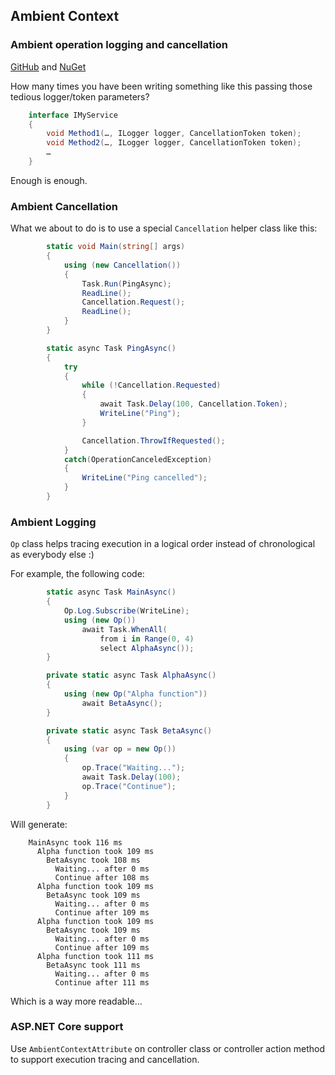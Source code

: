 ## Ambient Context 
### Ambient operation logging and cancellation

[GitHub](https://github.com/dmitrynogin/ambientcontext) and [NuGet](https://www.nuget.org/packages/Ambient.Context/)

How many times you have been writing something like this passing those tedious logger/token parameters?

```csharp
    interface IMyService
    {
        void Method1(…, ILogger logger, CancellationToken token);
        void Method2(…, ILogger logger, CancellationToken token);
        …
    }
```

Enough is enough. 

### Ambient Cancellation

What we about to do is to use a special `Cancellation` helper class like this:

```csharp
        static void Main(string[] args)
        {
            using (new Cancellation())
            {
                Task.Run(PingAsync);
                ReadLine();
                Cancellation.Request();
                ReadLine();
            }
        }

        static async Task PingAsync()
        {
            try
            {
                while (!Cancellation.Requested)
                {
                    await Task.Delay(100, Cancellation.Token);
                    WriteLine("Ping");
                }

                Cancellation.ThrowIfRequested();
            }
            catch(OperationCanceledException)
            {
                WriteLine("Ping cancelled");
            }
        }
```

### Ambient Logging

`Op` class helps tracing execution in a logical order instead of chronological as everybody else :)

For example, the following code:

```csharp
        static async Task MainAsync()
        {
            Op.Log.Subscribe(WriteLine);
            using (new Op())
                await Task.WhenAll(
                    from i in Range(0, 4)
                    select AlphaAsync());
        }

        private static async Task AlphaAsync()
        {
            using (new Op("Alpha function"))
                await BetaAsync();
        }

        private static async Task BetaAsync()
        {
            using (var op = new Op())
            {
                op.Trace("Waiting...");
                await Task.Delay(100);
                op.Trace("Continue");
            }
        }
```

Will generate:

```
    MainAsync took 116 ms
      Alpha function took 109 ms
        BetaAsync took 108 ms
          Waiting... after 0 ms
          Continue after 108 ms
      Alpha function took 109 ms
        BetaAsync took 109 ms
          Waiting... after 0 ms
          Continue after 109 ms
      Alpha function took 109 ms
        BetaAsync took 109 ms
          Waiting... after 0 ms
          Continue after 109 ms
      Alpha function took 111 ms
        BetaAsync took 111 ms
          Waiting... after 0 ms
          Continue after 111 ms
```

Which is a way more readable…

### ASP.NET Core support

Use `AmbientContextAttribute` on controller class or controller action method to support execution tracing and cancellation.
